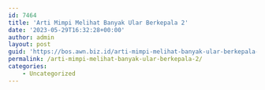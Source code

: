 ```yaml
---
id: 7464
title: 'Arti Mimpi Melihat Banyak Ular Berkepala 2'
date: '2023-05-29T16:32:28+00:00'
author: admin
layout: post
guid: 'https://bos.awn.biz.id/arti-mimpi-melihat-banyak-ular-berkepala-2/'
permalink: /arti-mimpi-melihat-banyak-ular-berkepala-2/
categories:
    - Uncategorized
---
```


